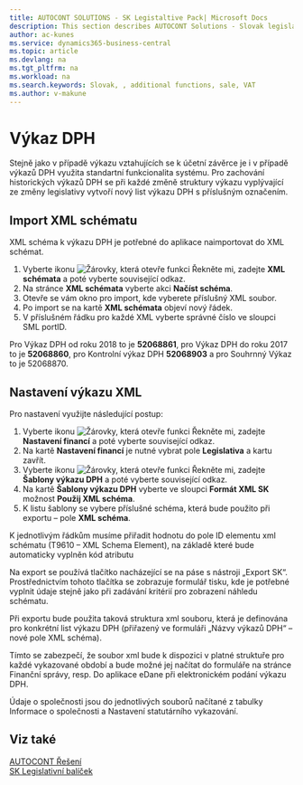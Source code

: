 ```yaml
---
title: AUTOCONT SOLUTIONS - SK Legistaltive Pack| Microsoft Docs
description: This section describes AUTOCONT Solutions - Slovak legislation
author: ac-kunes
ms.service: dynamics365-business-central
ms.topic: article
ms.devlang: na
ms.tgt_pltfrm: na
ms.workload: na
ms.search.keywords: Slovak, , additional functions, sale, VAT
ms.author: v-makune
---
```


# Výkaz DPH

Stejně jako v případě výkazu vztahujících se k účetní závěrce je i v případě výkazů DPH využita standartní funkcionalita systému. Pro zachování historických výkazů DPH se při každé změně struktury výkazu vyplývající ze změny legislativy vytvoří nový list výkazu DPH s příslušným označením.

## Import XML schématu
XML schéma k výkazu DPH je potřebné do aplikace naimportovat do XML schémat.

1. Vyberte ikonu ![Žárovky, která otevře funkci Řekněte mi](media/ui-search/search_small.png "Řekněte mi, co chcete dělat"), zadejte **XML schémata** a poté vyberte související odkaz.
2. Na stránce **XML schémata** vyberte akci **Načíst schéma**.
3. Otevře se vám okno pro import, kde vyberete příslušný XML soubor.
4. Po import se na kartě **XML schémata** objeví nový řádek.
5. V příslušném řádku pro každé XML vyberte správné číslo ve sloupci SML portID. 

Pro Výkaz DPH od roku 2018 to je **52068861**, pro Výkaz DPH do roku 2017 to je **52068860**, pro Kontrolní výkaz DPH **52068903** a pro Souhrnný Výkaz to je 52068870.

## Nastavení výkazu XML

Pro nastavení využijte následující postup:

1. Vyberte ikonu ![Žárovky, která otevře funkci Řekněte mi](media/ui-search/search_small.png "Řekněte mi, co chcete dělat"), zadejte **Nastavení financí** a poté vyberte související odkaz.
1. Na kartě **Nastavení financí** je nutné vybrat pole **Legislativa** a kartu zavřít.
1. Vyberte ikonu ![Žárovky, která otevře funkci Řekněte mi](media/ui-search/search_small.png "Řekněte mi, co chcete dělat"), zadejte **Šablony výkazu DPH** a poté vyberte související odkaz.
1. Na kartě **Šablony výkazu DPH** vyberte ve sloupci **Formát XML SK** možnost **Použij XML schéma**.
1. K listu šablony se vybere příslušné schéma, která bude použito při exportu – pole **XML schéma**.

K jednotlivým řádkům musíme přiřadit hodnotu do pole ID elementu xml schématu (T9610 – XML Schema Element), na základě které bude automaticky vyplněn kód atributu

Na export se používá tlačítko nacházející se na páse s nástroji „Export SK“. Prostřednictvím tohoto tlačítka se zobrazuje formulář tisku, kde je potřebné vyplnit údaje stejně jako při zadávání kritérií pro zobrazení náhledu schématu.  

Při exportu bude použita taková struktura xml souboru, která je definována pro konkrétní list výkazu DPH (přiřazený ve formuláři „Názvy výkazů DPH“ – nové pole XML schéma).  

Tímto se zabezpečí, že soubor xml bude k dispozici v platné struktuře pro každé vykazované období a bude možné jej načítat do formuláře na stránce Finanční správy, resp. Do aplikace eDane při elektronickém podání výkazu DPH.

Údaje o společnosti jsou do jednotlivých souborů načítané z tabulky Informace o společnosti a Nastavení statutárního vykazování.

## Viz také 
[AUTOCONT Řešení](../index.md)  
[SK Legislativní balíček](ac-sk-legislative-pack.md)